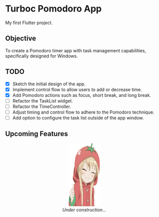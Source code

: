 # Turboc Pomodoro App

My first Flutter project.

## Objective

To create a Pomodoro timer app with task management capabilities, specifically designed for Windows.

## TODO

- [x] Sketch the initial design of the app.
- [x] Implement control flow to allow users to add or decrease time.
- [x] Add Pomodoro actions such as focus, short break, and long break.
- [ ] Refactor the TaskList widget.
- [ ] Refactor the TimeController.
- [ ] Adjust timing and control flow to adhere to the Pomodoro technique.
- [ ] Add option to configure the task list outside of the app window.

## Upcoming Features

<p align="center">
  <img src="assets/images/yy_ok.png" alt="Under construction..." width="100" height="200"><br>
  <em>Under construction...</em>
</p>
